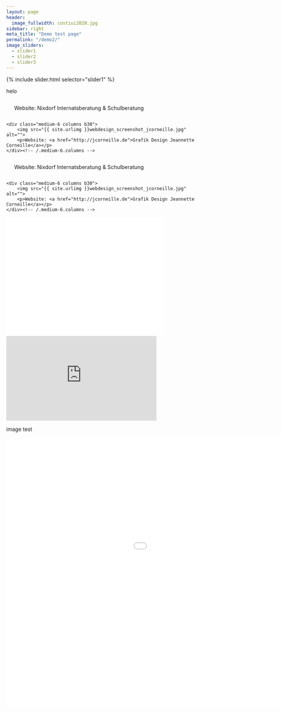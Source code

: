 ```yaml
---
layout: page
header:
  image_fullwidth: costiui2020.jpg
sidebar: right
meta_title: "Demo test page"
permalink: "/demo2/"
image_sliders:
  - slider1
  - slider2
  - slider3
---
```


{% include slider.html selector="slider1" %}

helo

<div class="row t60">
    <div class="medium-6 columns b30">
        <img src="{{ site.urlimg }}webdesign_screenshot_nixdorf.jpg" alt="">
        <p> Website: Nixdorf Internatsberatung &amp; Schulberatung</p>
    </div><!-- /.medium-6.columns -->

    <div class="medium-6 columns b30">
        <img src="{{ site.urlimg }}webdesign_screenshot_jcorneille.jpg" alt="">
        <p>Website: <a href="http://jcorneille.de">Grafik Design Jeannette Corneille</a></p>
    </div><!-- /.medium-6.columns -->
</div><!-- /.row -->

<div class="row t60">
    <div class="medium-6 columns b30">
        <img src="{{ site.urlimg }}webdesign_screenshot_nixdorf.jpg" alt="">
        <p> Website: Nixdorf Internatsberatung &amp; Schulberatung</p>
    </div><!-- /.medium-6.columns -->

    <div class="medium-6 columns b30">
        <img src="{{ site.urlimg }}webdesign_screenshot_jcorneille.jpg" alt="">
        <p>Website: <a href="http://jcorneille.de">Grafik Design Jeannette Corneille</a></p>
    </div><!-- /.medium-6.columns -->
</div><!-- /.row -->

<div class="flex-video">
        <iframe width="420" height="315" src="//www.youtube.com/embed/PuP1-7USgDI" frameborder="0" allowfullscreen></iframe>
</div>

<div class="flex-video widescreen vimeo">
  <iframe src="https://player.vimeo.com/video/336430000" width="400" height="225" frameborder="0" webkitAllowFullScreen mozallowfullscreen allowFullScreen></iframe>
</div>
 
 image test
<img class="t60" src="{{ site.urlimg }}header_homepage_13.jpg" alt="">


<div class="flex-video">
        <iframe width="1280" height="720" src="//www.youtube.com/embed/PuP1-7USgDI" frameborder="0" allowfullscreen></iframe>
</div>
